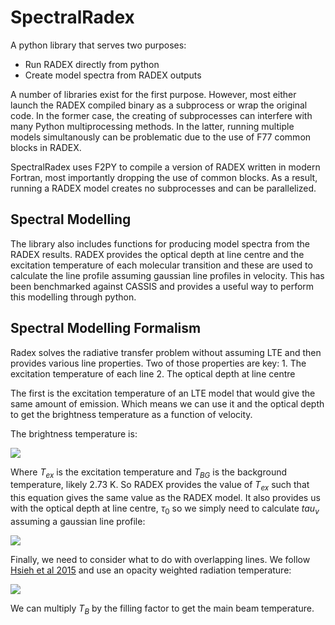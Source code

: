 # SpectralRadex
A python library that serves two purposes:

- Run RADEX directly from python
- Create model spectra from RADEX outputs
    
A number of libraries exist for the first purpose. However, most either launch the RADEX compiled binary as a subprocess or wrap the original code. In the former case, the creating of subprocesses can interfere with many Python multiprocessing methods. In the latter, running multiple models simultanously can be problematic due to the use of F77 common blocks in RADEX.

SpectralRadex uses F2PY to compile a version of RADEX written in modern Fortran, most importantly dropping the use of common blocks. As a result, running a RADEX model creates no subprocesses and can be parallelized.

## Spectral Modelling
The library also includes functions for producing model spectra from the RADEX results. RADEX provides the optical depth at line centre and the excitation temperature of each molecular transition and these are used to calculate the line profile assuming gaussian line profiles in velocity. This has been benchmarked against CASSIS and provides a useful way to perform this modelling through python.



## Spectral Modelling Formalism

Radex solves the radiative transfer problem without assuming LTE and then provides various line properties. Two of those properties are key:
    1. The excitation temperature of each line
    2. The optical depth at line centre
    
The first is the excitation temperature of an LTE model that would give the same amount of emission. Which means we can use it and the optical depth to get the brightness temperature as a function of velocity.

The brightness temperature is:

<img src="https://render.githubusercontent.com/render/math?math=T_B = [J_{\nu}(T_{ex})-J_{\nu}(T_{BG})](1-\exp(-\tau_v))">

Where $T_{ex}$ is the excitation temperature and $T_{BG}$ is the background temperature, likely 2.73 K. So RADEX provides the value of $T_{ex}$ such that this equation gives the same value as the RADEX model. It also provides us with the optical depth at line centre, $\tau_0$ so we simply need to calculate $tau_v$ assuming a gaussian line profile:

<img src="https://render.githubusercontent.com/render/math?math=\tau_v = \tau_0 e^{\left(-4ln(2)\frac{(v-v_0)^2}{\Delta v^2}\right)}">

Finally, we need to consider what to do with overlapping lines. We follow [Hsieh et al 2015](https://iopscience.iop.org/article/10.1088/0004-637X/802/2/126) and use an opacity weighted radiation temperature:

<img src="https://render.githubusercontent.com/render/math?math=T_B = \left(\frac{\Sigma_i J{\nu}(T^i_{ex})\tau^i_v}{\Sigma_i \tau^i_v}-J_{\nu}(T_{BG})\right)(1-\exp(-\tau_v))">

We can multiply $T_B$ by the filling factor to get the main beam temperature.

